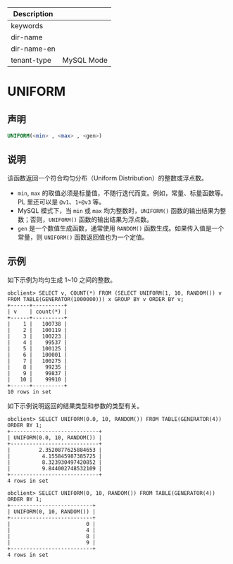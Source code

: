| Description   |                 |
|---------------|-----------------|
| keywords      |                 |
| dir-name      |                 |
| dir-name-en   |                 |
| tenant-type   | MySQL Mode      |

# UNIFORM

## 声明

```sql
UNIFORM(<min> , <max> , <gen>)
```

## 说明

该函数返回一个符合均匀分布（Uniform Distribution）的整数或浮点数。

* `min`, `max` 的取值必须是标量值，不随行迭代而变。例如，常量、标量函数等。PL 里还可以是 `@v1`、`1+@v3` 等。
* MySQL 模式下，当 `min` 或 `max` 均为整数时，`UNIFORM()` 函数的输出结果为整数；否则，`UNIFORM()` 函数的输出结果为浮点数。
* `gen` 是一个数值生成函数，通常使用 `RANDOM()` 函数生成。如果传入值是一个常量，则 `UNIFORM()` 函数返回值也为一个定值。

## 示例

如下示例为均匀生成 1~10 之间的整数。

```shell
obclient> SELECT v, COUNT(*) FROM (SELECT UNIFORM(1, 10, RANDOM()) v FROM TABLE(GENERATOR(1000000))) x GROUP BY v ORDER BY v;
+------+----------+
| v    | count(*) |
+------+----------+
|    1 |   100738 |
|    2 |   100119 |
|    3 |   100223 |
|    4 |    99537 |
|    5 |   100125 |
|    6 |   100001 |
|    7 |   100275 |
|    8 |    99235 |
|    9 |    99837 |
|   10 |    99910 |
+------+----------+
10 rows in set
```

如下示例说明返回的结果类型和参数的类型有关。

```shell
obclient> SELECT UNIFORM(0.0, 10, RANDOM()) FROM TABLE(GENERATOR(4)) ORDER BY 1;
+----------------------------+
| UNIFORM(0.0, 10, RANDOM()) |
+----------------------------+
|         2.3520877625884653 |
|          4.155845987385725 |
|          8.323930497420852 |
|          9.844002748532109 |
+----------------------------+
4 rows in set

obclient> SELECT UNIFORM(0, 10, RANDOM()) FROM TABLE(GENERATOR(4)) ORDER BY 1;
+--------------------------+
| UNIFORM(0, 10, RANDOM()) |
+--------------------------+
|                        0 |
|                        4 |
|                        8 |
|                        9 |
+--------------------------+
4 rows in set
```
